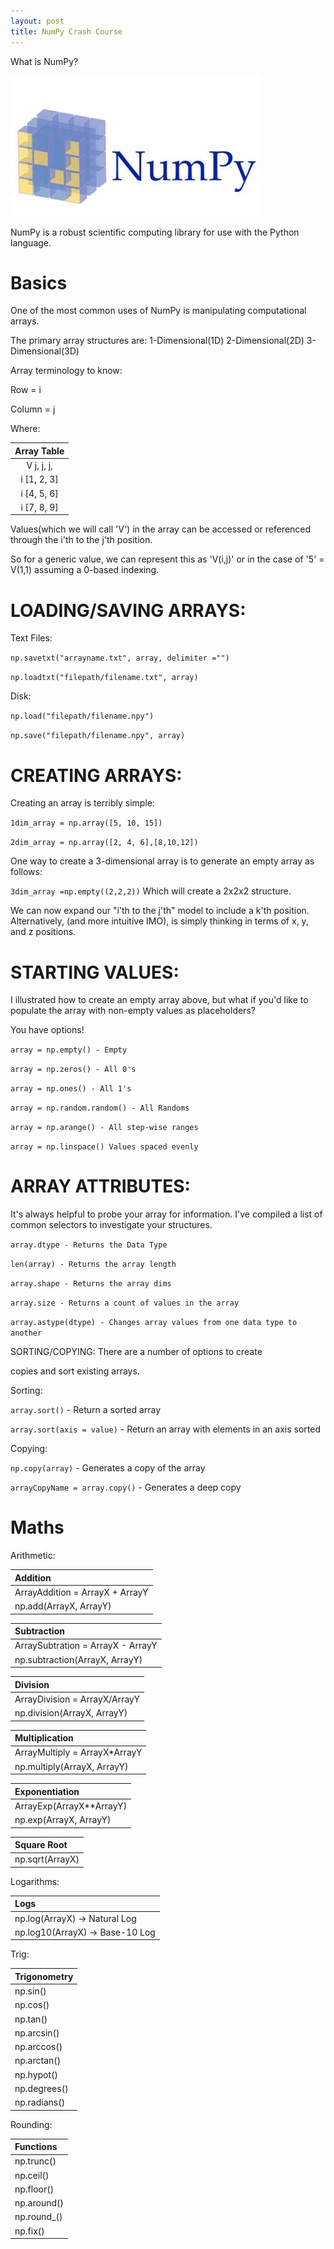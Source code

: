 ```yaml
---
layout: post
title: NumPy Crash Course
---
```

What is NumPy?

<img src="/Images/NumPy.jpg" class="inline"/>

NumPy is a robust scientific computing library for use with the Python language. 


# Basics 

One of the most common uses of NumPy is manipulating computational arrays. 

The primary array structures are:
1-Dimensional(1D) 
2-Dimensional(2D) 
3-Dimensional(3D)

Array terminology to know:

Row = i

Column = j

Where:

|Array Table|
|:-----:|
|V  j, j, j,|    
|i [1, 2, 3]|
|i [4, 5, 6]|
|i [7, 8, 9]|

Values(which we will call 'V') in the array can be accessed or referenced through the i'th to the j'th position.

So for a generic value, we can represent this as 'V(i,j)' or in the case of '5' = V(1,1) assuming a 0-based indexing.

# LOADING/SAVING ARRAYS:

Text Files:

`np.savetxt("arrayname.txt", array, delimiter ="")`

`np.loadtxt("filepath/filename.txt", array)`

Disk:

`np.load("filepath/filename.npy")`

`np.save("filepath/filename.npy", array)`

# CREATING ARRAYS:

Creating an array is terribly simple:

`1dim_array = np.array([5, 10, 15])`

`2dim_array = np.array([2, 4, 6],[8,10,12])`

One way to create a 3-dimensional array is to generate an empty array as follows:

`3dim_array =np.empty((2,2,2))` Which will create a 2x2x2 structure. 

We can now expand our "i'th to the j'th" model to include a k'th position. Alternatively, (and more intuitive IMO), is simply 
thinking in terms of x, y, and z positions.

# STARTING VALUES:
I illustrated how to create an empty array above, but what if you'd like to populate the array with non-empty values 
as placeholders? 

You have options!

`array = np.empty() - Empty`

`array = np.zeros() - All 0's`

`array = np.ones() - All 1's`

`array = np.random.random() - All Randoms`

`array = np.arange() - All step-wise ranges`

`array = np.linspace() Values spaced evenly`

# ARRAY ATTRIBUTES:
It's always helpful to probe your array for information. I've compiled a list of common selectors to investigate your 
structures. 

`array.dtype - Returns the Data Type`

`len(array) - Returns the array length`

`array.shape - Returns the array dims`

`array.size - Returns a count of values in the array`

`array.astype(dtype) - Changes array values from one data type to another`

SORTING/COPYING:
There are a number of options to create 

copies and sort existing arrays.

Sorting:

`array.sort()` - Return a sorted array

`array.sort(axis = value)` - Return an array with elements in an axis sorted

Copying:

`np.copy(array)` - Generates a copy of the array

`arrayCopyName = array.copy()` - Generates a deep copy

# Maths

Arithmetic:

|Addition|
|:--------|
|ArrayAddition = ArrayX + ArrayY|
|np.add(ArrayX, ArrayY)|

|Subtraction|
|:--------|
|ArraySubtration = ArrayX - ArrayY|
|np.subtraction(ArrayX, ArrayY)|

|Division|
|:--------|
|ArrayDivision = ArrayX/ArrayY|
|np.division(ArrayX, ArrayY)|

|Multiplication|
|:--------|
|ArrayMultiply = ArrayX\*ArrayY|
|np.multiply(ArrayX, ArrayY)|

|Exponentiation|
|:--------|
|ArrayExp(ArrayX\*\*ArrayY)|
|np.exp(ArrayX, ArrayY)|

|Square Root|
|:--------|
|np.sqrt(ArrayX)|

Logarithms:

|Logs|
|:--------|
|np.log(ArrayX) -> Natural Log|
|np.log10(ArrayX) -> Base-10 Log|

Trig:

|Trigonometry|
|:--------|
|np.sin()|
|np.cos()|
|np.tan()|
|np.arcsin()|
|np.arccos()|
|np.arctan()|
|np.hypot()|
|np.degrees()|
|np.radians()|

Rounding:

|Functions|
|:----------|
|np.trunc()|
|np.ceil()|
|np.floor()|
|np.around()|
|np.round_()|
|np.fix()|
